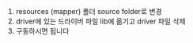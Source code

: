 1. resources (mapper) 폴더 source folder로 변경
2. driver에 있는 드라이버 파일 lib에 옮기고 driver 파일 삭제
3. 구동하시면 됩니다
